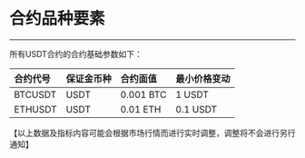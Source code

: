 # 合约品种要素

------

所有USDT合约的合约基础参数如下：

| 合约代号 | 保证金币种 | 合约面值  | 最小价格变动 |
| :------- | :--------- | :-------- | :----------- |
| BTCUSDT  | USDT       | 0.001 BTC | 1 USDT       |
| ETHUSDT  | USDT       | 0.01 ETH  | 0.1 USDT     |

【以上数据及指标内容可能会根据市场行情而进行实时调整，调整将不会进行另行通知】
